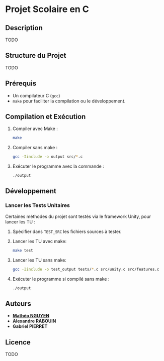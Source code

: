 # Projet Scolaire en C

## Description
TODO

## Structure du Projet
TODO

## Prérequis
- Un compilateur C (`gcc`)
- `make` pour faciliter la compilation ou le développement.

## Compilation et Exécution

1. Compiler avec Make :
    ```sh
    make
    ```

1. Compiler sans make :
    ```sh
    gcc -Iinclude -o output src/*.c
    ```

2. Exécuter le programme avec la commande :
    ```sh
    ./output
    ```

## Développement
### Lancer les Tests Unitaires
Certaines méthodes du projet sont testés via le framework Unity, pour lancer les TU :

1. Spécifier dans `TEST_SRC` les fichiers sources à tester.
2. Lancer les TU avec make:
    ```sh
    make test
    ```

2. Lancer les TU sans make:
    ```sh
    gcc -Iinclude -o test_output tests/*.c src/unity.c src/features.c
    ```
3. Exécuter le programme si compilé sans make :
    ```sh
    ./output
    ```
    
## Auteurs
- [**Mathéo NGUYEN**](https://github.com/LiberiBg)
- **Alexandre RABOUIN**
- **Gabriel PIERRET**


## Licence
TODO